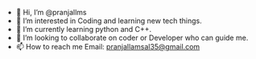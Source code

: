 - 👋 Hi, I’m @pranjallms
- 👀 I’m interested in Coding and learning new tech things.
- 🌱 I’m currently learning python and C++.
- 💞️ I’m looking to collaborate on coder or Developer who can guide me.
- 📫 How to reach me Email: pranjallamsal35@gmail.com

<!---
pranjallms/pranjallms is a ✨ special ✨ repository because its `README.md` (this file) appears on your GitHub profile.
You can click the Preview link to take a look at your changes.
--->
